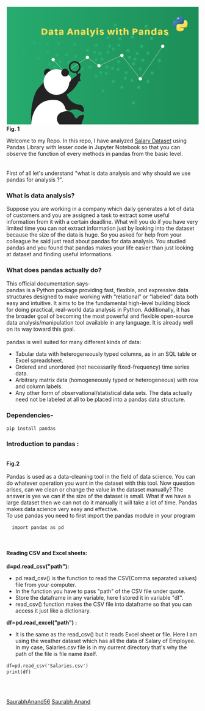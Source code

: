  ![pandas for data analysis](pandas1.png)
                                            <br>**Fig. 1** 

   Welcome to my Repo. In this repo, I have analyzed [Salary Dataset](Salaries.csv) using Pandas Library with lesser code in Jupyter Notebook so that you can observe the function of every methods in pandas from the basic level.<br>
   <br>
   <br>First of all let's understand "what is data analysis and why should we use pandas for analysis ?".
   
### What is data analysis?
   Suppose you are working in a company which daily generates a lot of data of customers and you are assigned a task to extract some useful information from it with a certain deadline. What will you do if you have very limited time you can not extract information just by looking into the dataset because the size of the data is huge. So you asked for help from your colleague he said just read about pandas for data analysis. You studied pandas and you found that pandas makes your life easier than just looking at dataset and finding useful informations.
### What does pandas actually do?
   This official documentation says- <br>
   pandas is a Python package providing fast, flexible, and expressive data structures designed to make working with “relational” or “labeled” data both easy and intuitive. It aims to be the fundamental high-level building block for doing practical, real-world data analysis in Python. Additionally, it has the broader goal of becoming the most powerful and flexible open-source data analysis/manipulation tool available in any language. It is already well on its way toward this goal.
   <br>
   <br>
   pandas is well suited for many different kinds of data:
   * Tabular data with heterogeneously typed columns, as in an SQL table or Excel spreadsheet.
   * Ordered and unordered (not necessarily fixed-frequency) time series data.
   * Arbitrary matrix data (homogeneously typed or heterogeneous) with row and column labels.
   * Any other form of observational/statistical data sets. The data actually need not be labeled at all to be placed into a pandas data structure.

### Dependencies-
   ```
   pip install pandas 
   ```
  
### Introduction to pandas :

   <br> **Fig.2** <br><br>
   Pandas is used as a data-cleaning tool in the field of data science. You can do whatever operation you want in the dataset with this tool. Now question arises, can we clean or change the value in the dataset manually? The answer is yes we can if the size of the dataset is small. What if we have a large dataset then we can not do it manually it will take a lot of time. Pandas makes data science very easy and effective.
   <br>
   To use pandas you need to first import the pandas module in your program
   ```
     import pandas as pd 
   ```
  <br>  
  
  
####  Reading CSV and Excel sheets:
**d=pd.read_csv("path"):**
   * pd.read_csv() is the function to read the CSV(Comma separated values) file from your computer.
   * In the function you have to pass "path" of the CSV file under quote.
   * Store the dataframe in any variable, here I stored it in variable "df".
   * read_csv() function makes the CSV file into dataframe so that you can access it just like a dictionary. <br>
 
 **df=pd.read_excel("path") :**
   * It is the same as the read_csv() but it reads Excel sheet or file. Here I am using the weather dataset which has all the data of Salary of Employee. In my case, Salaries.csv file is in my current directory that's why the path of the file is file name itself.
   ```
   df=pd.read_csv('Salaries.csv')
   print(df)
   ```
 <br>
 
 <br>

<script defer src="https://use.fontawesome.com/releases/v5.6.3/js/all.js" integrity="sha384-EIHISlAOj4zgYieurP0SdoiBYfGJKkgWedPHH4jCzpCXLmzVsw1ouK59MuUtP4a1" crossorigin="anonymous"></script>   
<i class="fab fa-github"></i> [SaurabhAnand56](https://github.com/SaurabhAnand56)
<i class="fab fa-linkedin"></i>[Saurabh Anand](https://www.linkedin.com/in/saurabhanand56/)
